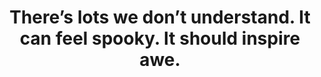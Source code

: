 ---
title: There’s lots we don’t understand. It can feel spooky. It should inspire awe.
tags: inspection
---